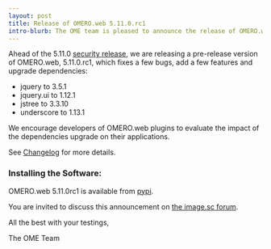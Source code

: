 ```yaml
---
layout: post
title: Release of OMERO.web 5.11.0.rc1
intro-blurb: The OME team is pleased to announce the release of OMERO.web 5.11.0.rc1
---
```


Ahead of the 5.11.0 [security release](https://forum.image.sc/t/action-required-security-release-of-omero-web-and-omero-figure-coming-october-14th/57934), we are
releasing a pre-release version of OMERO.web, 5.11.0.rc1, which
fixes a few bugs, add a few features and upgrade dependencies:
* jquery to 3.5.1
* jquery.ui to 1.12.1
* jstree to 3.3.10
* underscore to 1.13.1

We encourage developers of OMERO.web plugins to evaluate the impact of the dependencies upgrade on their applications.

See [Changelog](https://github.com/ome/omero-web/blob/v5.11.0.rc1/CHANGELOG.md) for more details.

### Installing the Software:

OMERO.web 5.11.0rc1 is available from
[pypi](https://pypi.org/project/omero-web/5.11.0rc1/).

You are invited to discuss this announcement on
[the image.sc forum](https://forum.image.sc/tags/c/data-management/29/omero).

All the best with your testings,

The OME Team